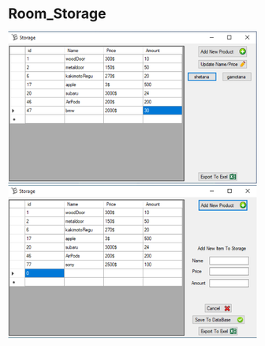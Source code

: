 # Room_Storage
![alt text](https://raw.githubusercontent.com/giogulisa/Room_Storage/master/Pictures/screen.png)
![alt text](https://raw.githubusercontent.com/giogulisa/Room_Storage/master/Pictures/screen2.png)
